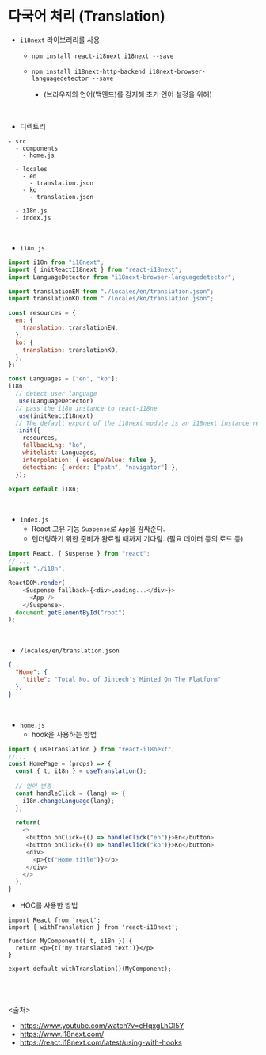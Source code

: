 # 다국어 처리 (Translation)
- `i18next` 라이브러리를 사용

  - `npm install react-i18next i18next --save`
  - `npm install i18next-http-backend i18next-browser-languagedetector --save` 
  
    - (브라우저의 언어(백엔드)를 감지해 초기 언어 설정을 위해)
<br>

- 디렉토리
```
- src
  - components
    - home.js
    
  - locales
    - en
      - translation.json
    - ko
      - translation.json
      
  - i18n.js
  - index.js
```
<br>

- `i18n.js`
```js
import i18n from "i18next";
import { initReactI18next } from "react-i18next";
import LanguageDetector from "i18next-browser-languagedetector";

import translationEN from "./locales/en/translation.json";
import translationKO from "./locales/ko/translation.json";

const resources = {
  en: {
    translation: translationEN,
  },
  ko: {
    translation: translationKO,
  },
};

const Languages = ["en", "ko"];
i18n
  // detect user language
  .use(LanguageDetector)
  // pass the i18n instance to react-i18ne
  .use(initReactI18next)
  // The default export of the i18next module is an i18next instance ready to be initialized
  .init({
    resources,
    fallbackLng: "ko",
    whitelist: Languages,
    interpolation: { escapeValue: false },
    detection: { order: ["path", "navigator"] },
  });

export default i18n;
```
<br>

- `index.js`
  - React 고유 기능 `Suspense`로 `App`을 감싸준다.
  - 렌더링하기 위한 준비가 완료될 때까지 기다림. (필요 데이터 등의 로드 등)
```js
import React, { Suspense } from "react";
// ...
import "./i18n";

ReactDOM.render(
    <Suspense fallback={<div>Loading...</div>}>
      <App />
    </Suspense>,
  document.getElementById("root")
);
```
<br>

- `/locales/en/translation.json`
```json
{
  "Home": {
    "title": "Total No. of Jintech's Minted On The Platform"
  },
}
```
<br>

- `home.js`
  - hook을 사용하는 방법
```js
import { useTranslation } from "react-i18next";
//...
const HomePage = (props) => {
  const { t, i18n } = useTranslation();
  
  // 언어 변경
  const handleClick = (lang) => {
    i18n.changeLanguage(lang);
  };
  
  return(
    <>
     <button onClick={() => handleClick("en")}>En</button>
     <button onClick={() => handleClick("ko")}>Ko</button>
     <div>
       <p>{t("Home.title")}</p>
     </div>
    </>
  );
}
```

  - HOC를 사용한 방법
  ```JS
  import React from 'react';
  import { withTranslation } from 'react-i18next';

  function MyComponent({ t, i18n }) {
    return <p>{t('my translated text')}</p>
  }

  export default withTranslation()(MyComponent);
  ```


<br><br><br>
<출처>
- https://www.youtube.com/watch?v=cHqxgLhOl5Y
- https://www.i18next.com/
- https://react.i18next.com/latest/using-with-hooks
